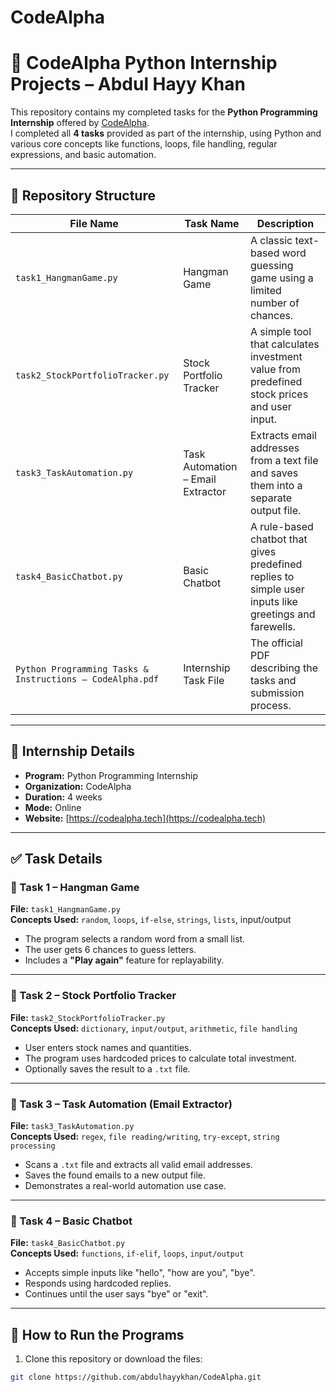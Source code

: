# CodeAlpha

# 🐍 CodeAlpha Python Internship Projects – Abdul Hayy Khan

This repository contains my completed tasks for the **Python Programming Internship** offered by [CodeAlpha](https://codealpha.tech/).  
I completed all **4 tasks** provided as part of the internship, using Python and various core concepts like functions, loops, file handling, regular expressions, and basic automation.

---

## 📁 Repository Structure

| File Name                        | Task Name                        | Description |
|----------------------------------|----------------------------------|-------------|
| `task1_HangmanGame.py`           | Hangman Game                     | A classic text-based word guessing game using a limited number of chances. |
| `task2_StockPortfolioTracker.py` | Stock Portfolio Tracker          | A simple tool that calculates investment value from predefined stock prices and user input. |
| `task3_TaskAutomation.py`        | Task Automation – Email Extractor| Extracts email addresses from a text file and saves them into a separate output file. |
| `task4_BasicChatbot.py`          | Basic Chatbot                    | A rule-based chatbot that gives predefined replies to simple user inputs like greetings and farewells. |
| `Python Programming Tasks & Instructions — CodeAlpha.pdf` | Internship Task File | The official PDF describing the tasks and submission process. |

---

## 🧠 Internship Details

- **Program:** Python Programming Internship  
- **Organization:** CodeAlpha  
- **Duration:** 4 weeks  
- **Mode:** Online  
- **Website:** [https://codealpha.tech](https://codealpha.tech)

---

## ✅ Task Details

### 🔹 Task 1 – Hangman Game
**File:** `task1_HangmanGame.py`  
**Concepts Used:** `random`, `loops`, `if-else`, `strings`, `lists`, input/output  
- The program selects a random word from a small list.
- The user gets 6 chances to guess letters.
- Includes a **"Play again"** feature for replayability.

---

### 🔹 Task 2 – Stock Portfolio Tracker
**File:** `task2_StockPortfolioTracker.py`  
**Concepts Used:** `dictionary`, `input/output`, `arithmetic`, `file handling`  
- User enters stock names and quantities.
- The program uses hardcoded prices to calculate total investment.
- Optionally saves the result to a `.txt` file.

---

### 🔹 Task 3 – Task Automation (Email Extractor)
**File:** `task3_TaskAutomation.py`  
**Concepts Used:** `regex`, `file reading/writing`, `try-except`, `string processing`  
- Scans a `.txt` file and extracts all valid email addresses.
- Saves the found emails to a new output file.
- Demonstrates a real-world automation use case.

---

### 🔹 Task 4 – Basic Chatbot
**File:** `task4_BasicChatbot.py`  
**Concepts Used:** `functions`, `if-elif`, `loops`, `input/output`  
- Accepts simple inputs like "hello", "how are you", "bye".
- Responds using hardcoded replies.
- Continues until the user says "bye" or "exit".

---

## 🚀 How to Run the Programs

1. Clone this repository or download the files:
```bash
git clone https://github.com/abdulhayykhan/CodeAlpha.git
